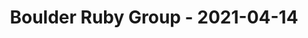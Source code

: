---
layout: post
title: Boulder Ruby Group - 2021-04-14
datetime: '2021-04-14 20:00:00 -0400'
name: Boulder Ruby Group
external_url: https://www.meetup.com/boulder_ruby_group/events/tzshdsyccgbsb/
online_event: false
year_month: 2021-04
---